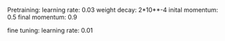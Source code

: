 Pretraining:
learning rate: 0.03
weight decay: 2*10**-4
inital momentum: 0.5
final momentum: 0.9

fine tuning:
learning rate: 0.01